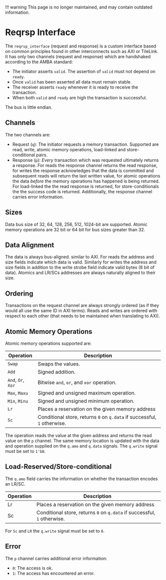 !!! warning
    This page is no longer maintained, and may contain outdated information.

# Reqrsp Interface

The `reqrsp_interface` (request and response) is a custom interface based on
common principles found in other interconnects such as AXI or TileLink. It has
only two channels (request and response) which are handshaked according to the
AMBA standard:

- The initiator asserts `valid`. The assertion of `valid` must not depend on
  `ready`.
- Once `valid` has been asserted all data must remain stable.
- The receiver asserts `ready` whenever it is ready to receive the transaction.
- When both `valid` and `ready` are high the transaction is successful.

The bus is little endian.

## Channels

The two channels are:

- Request (`q`): The initiator requests a memory transaction. Supported are
  read, write, atomic memory operations, load-linked and store-conditional
  pairs.
- Response (`p`): _Every_ transaction which was requested ultimately returns a
  response. For reads the response channel returns the read response, for writes
  the response acknowledges that the data is committed and subsequent reads will
  return the last written value, for atomic operations the data _before_ the
  memory operations has happened is being returned. For load-linked the the read
  response is returned, for store-conditionals the the success code is returned.
  Additionally, the response channel carries error information.

## Sizes

Data bus size of 32, 64, 128, 256, 512, 1024-bit are supported. Atomic memory
operations are 32 bit or 64 bit for bus sizes greater than 32.

## Data Alignment

The data is always bus-aligned. similar to AXI. For reads the address and size
fields indicate which data is valid. Similarly for writes the address and size
fields in addition to the write strobe field indicate valid bytes (8 bit of
data). Atomics and LR/SCs addresses are always naturally aligned to their size.

## Ordering

Transactions on the request channel are always strongly ordered (as if they
would all use the same ID in AXI terms). Reads and writes are ordered with
respect to each other (that needs to be maintained when translating to AXI).

## Atomic Memory Operations

Atomic memory operations supported are:

| Operation          | Description                                                               |
| ------------------ | ------------------------------------------------------------------------- |
| `Swap`             | Swaps the values.                                                         |
| `Add`              | Signed addition.                                                          |
| `And`, `Or`, `Xor` | Bitwise `and`, `or`, and `xor` operation.                                 |
| `Max`, `Maxu`      | Signed and unsigned maximum operation.                                    |
| `Min`, `Minu`      | Signed and unsigned minimum operation.                                    |
| `Lr`               | Places a reservation on the given memory address                          |
| `Sc`               | Conditional store, returns `0` on `q.data` if successful, `1` otherwise.  |


The operation reads the value at the given address and returns the read value on
the `p` channel. The same memory location is updated with the data and operation
supplied on the `q.amo` and `q.data` signals. The `q.write` signal must be set to `1'b0`.

## Load-Reserved/Store-conditional

The `q.amo` field carries the information on whether the transaction encodes an
LR/SC.

| Operation    | Description                                                               |
| ------------ | ------------------------------------------------------------------------- |
| Lr           | Places a reservation on the given memory address                          |
| Sc           | Conditional store, returns `0` on `q.data` if successful, `1` otherwise.  |

For `Sc` and `LR` the `q.write` signal must be set to `0`.

## Error

The `p` channel carries additional error information:

- `0`: The access is ok.
- `1`: The access has encountered an error.
